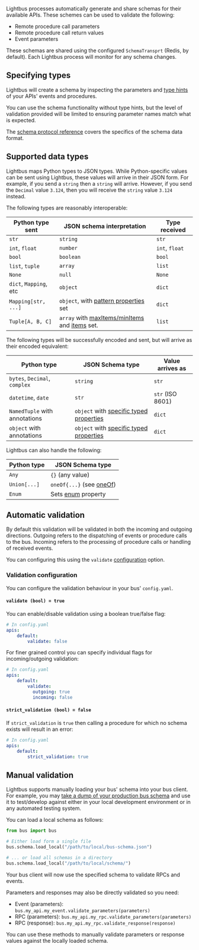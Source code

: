 Lightbus processes automatically generate and share schemas for their available APIs.
These schemes can be used to validate the following:

* Remote procedure call parameters
* Remote procedure call return values
* Event parameters

These schemas are shared using the configured `SchemaTransprt` (Redis, by default).
Each Lightbus process will monitor for any schema changes.

## Specifying types

Lightbus will create a schema by inspecting the parameters
and [type hints] of your APIs' events and procedures.

You can use the schema functionality without type hints, but the level of validation
provided will be limited to ensuring parameter names match what is expected.

The [schema protocol reference] covers the specifics of the schema data format.

## Supported data types

Lightbus maps Python types to JSON types. While Python-specific values can be sent using Lightbus,
these values will arrive in their JSON form. For example, if you send a `string` then a `string` will arrive.
However, if you send the `Decimal` value `3.124`, then you will receive the `string` value `3.124` instead.

The following types are reasonably interoperable:


| Python type sent                          | JSON schema interpretation                        | Type received
| ----------------------------------------- | ------------------------------------------------- | ---------------
| `str`                                     | `string`                                          | `str`
| `int`, `float`                            | `number`                                          | `int`, `float`
| `bool   `                                 | `boolean`                                         | `bool`
| `list`, `tuple`                           | `array`                                           | `list`
| `None`                                    | `null`                                            | `None`
| `dict`, `Mapping`, etc                    | `object`                                          | `dict`
| `Mapping[str, ...]`                       | `object`, with [pattern properties] set           | `dict`
| `Tuple[A, B, C]`                          | `array` with [maxItems/minItems] and [items] set. | `list`

The following types will be successfully encoded and sent, but will arrive as their encoded equivalent:

| Python type                               | JSON Schema type                                  | Value arrives as
| ----------------------------------------- | ------------------------------------------------- | ---------------
| `bytes`, `Decimal`, `complex`             | `string`                                          | `str`
| `datetime`, `date`                        | `str`                                             | `str` (ISO 8601)
| `NamedTuple` with annotations             | `object` with [specific typed properties]         | `dict`
| `object` with annotations                 | `object` with [specific typed properties]         | `dict`

Lightbus can also handle the following:

| Python type                               | JSON Schema type
| ----------------------------------------- | -------------------------------------------------
| `Any`                                     | `{}` (any value)
| `Union[...]`                              | `oneOf{...}` (see [oneOf])
| `Enum`                                    | Sets [enum] property

## Automatic validation

By default this validation will be validated in both the
incoming and outgoing directions. Outgoing refers to
the dispatching of events or procedure calls to the bus.
Incoming refers to the processing of procedure calls or
handling of received events.

You can configuring this using the ``validate``
[configuration](configuration.md) option.

### Validation configuration

You can configure the validation behaviour in your
bus' `config.yaml`.

#### `validate (bool) = true`

You can enable/disable validation using a boolean true/false flag:

```yaml
# In config.yaml
apis:
    default:
        validate: false
```

For finer grained control you can specify individual flags for incoming/outgoing
validation:

```yaml
# In config.yaml
apis:
    default:
        validate:
          outgoing: true
          incoming: false
```

#### `strict_validation (bool) = false`

If `strict_validation` is `true` then calling a procedure for which no schema exists will
result in an error:

```yaml
# In config.yaml
apis:
    default:
        strict_validation: true
```

## Manual validation

Lightbus supports manually loading your bus' schema into your bus client. 
For example, you may [take a dump of your production bus schema](command-line-use/dumpschema.md)
and use it to test/develop against either in your local development environment or 
in any automated testing system.

You can load a local schema as follows:

```python
from bus import bus

# Either load form a single file
bus.schema.load_local("/path/to/local/bus-schema.json")

# ... or load all schemas in a directory
bus.schema.load_local("/path/to/local/schema/")
```

Your bus client will now use the specified schema to validate RPCs and events.

Parameters and responses may also be directly validated so you need:

* Event (parameters): `bus.my_api.my_event.validate_parameters(parameters)`
* RPC (parameters): `bus.my_api.my_rpc.validate_parameters(parameters)`
* RPC (response): `bus.my_api.my_rpc.validate_response(response)`

You can use these methods to manually validate parameters or response values against 
the locally loaded schema.

[type hints]: https://docs.python.org/3/library/typing.html
[oneOf]: https://json-schema.org/understanding-json-schema/reference/combining.html#oneof
[enum]: https://json-schema.org/understanding-json-schema/reference/generic.html#enumerated-values
[pattern properties]: https://json-schema.org/understanding-json-schema/reference/object.html#pattern-properties
[specific typed properties]: https://json-schema.org/understanding-json-schema/reference/object.html#properties
[maxItems/minItems]: https://json-schema.org/understanding-json-schema/reference/array.html#length
[items]: https://json-schema.org/understanding-json-schema/reference/array.html#tuple-validation
[schema protocol reference]: protocols/schema.md
